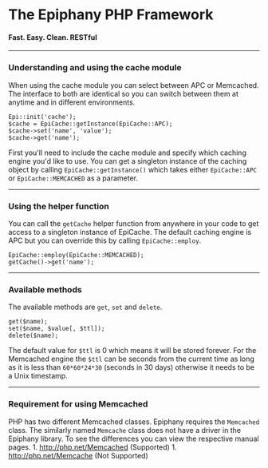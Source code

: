 The Epiphany PHP Framework
=======================
#### Fast. Easy. Clean. RESTful

----------------------------------------

### Understanding and using the cache module

When using the cache module you can select between APC or Memcached. The interface to both are identical so you can switch between them at anytime and in different environments.

    Epi::init('cache');
    $cache = EpiCache::getInstance(EpiCache::APC);
    $cache->set('name', 'value');
    $cache->get('name');

First you'll need to include the cache module and specify which caching engine you'd like to use. You can get a singleton instance of the caching object by calling `EpiCache::getInstance()` which takes either `EpiCache::APC` or `EpiCache::MEMCACHED` as a parameter.

----------------------------------------

### Using the helper function

You can call the `getCache` helper function from anywhere in your code to get access to a singleton instance of EpiCache. The default caching engine is APC but you can override this by calling `EpiCache::employ`.

    EpiCache::employ(EpiCache::MEMCACHED);
    getCache()->get('name');

----------------------------------------

### Available methods

The available methods are `get`, `set` and `delete`.

    get($name);
    set($name, $value[, $ttl]);
    delete($name);

The default value for `$ttl` is 0 which means it will be stored forever. For the Memcached engine the `$ttl` can be seconds from the current time as long as it is less than `60*60*24*30` (seconds in 30 days) otherwise it needs to be a Unix timestamp.



----------------------------------------

### Requirement for using Memcached

PHP has two different Memcached classes. Epiphany requires the `Memcached` class. The similarly named `Memcache` class does not have a driver in the Epiphany library. To see the differences you can view the respective manual pages.
    1. http://php.net/Memcached (Supported)
    1. http://php.net/Memcache (Not Supported)
